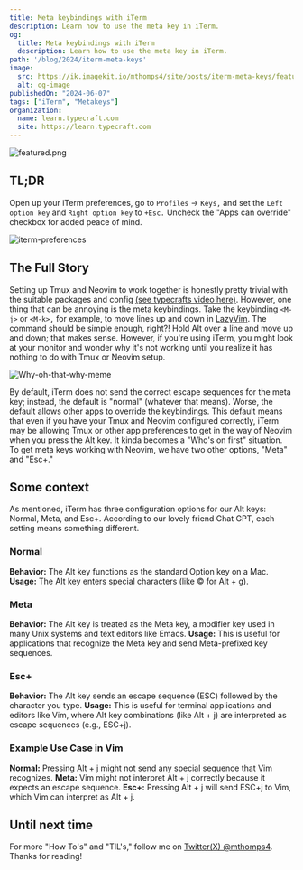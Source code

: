 ```yaml
---
title: Meta keybindings with iTerm
description: Learn how to use the meta key in iTerm.
og:
  title: Meta keybindings with iTerm
  description: Learn how to use the meta key in iTerm.
path: '/blog/2024/iterm-meta-keys'
image:
  src: https://ik.imagekit.io/mthomps4/site/posts/iterm-meta-keys/featured-alt.jpg?updatedAt=1725496340309
  alt: og-image
publishedOn: "2024-06-07"
tags: ["iTerm", "Metakeys"]
organization:
  name: learn.typecraft.com
  site: https://learn.typecraft.com
---
```


<img src="https://ik.imagekit.io/mthomps4/site/posts/iterm-meta-keys/featured-alt.jpg?updatedAt=1725496340309" alt="featured.png" class="featured-image">

## TL;DR

Open up your iTerm preferences, go to `Profiles` -> `Keys,` and set the `Left option key` and `Right option key` to `+Esc.` Uncheck the "Apps can override" checkbox for added peace of mind.

![iterm-preferences](https://ik.imagekit.io/mthomps4/site/posts/iterm-meta-keys/iterm-profile-keys.png)

## The Full Story

Setting up Tmux and Neovim to work together is honestly pretty trivial with the suitable packages and config [(see typecrafts video here)](https://youtu.be/_YaI2vDbk0o?si=cH00Rvh-pDwcYZnY). However, one thing that can be annoying is the meta keybindings. Take the keybinding `<M-j>` or `<M-k>,` for example, to move lines up and down in [LazyVim](http://www.lazyvim.org). The command should be simple enough, right?! Hold Alt over a line and move up and down; that makes sense. However, if you're using iTerm, you might look at your monitor and wonder why it's not working until you realize it has nothing to do with Tmux or Neovim setup.

![Why-oh-that-why-meme](https://ik.imagekit.io/mthomps4/site/posts/iterm-meta-keys/why-meme.png)

By default, iTerm does not send the correct escape sequences for the meta key; instead, the default is "normal" (whatever that means). Worse, the default allows other apps to override the keybindings. This default means that even if you have your Tmux and Neovim configured correctly, iTerm may be allowing Tmux or other app preferences to get in the way of Neovim when you press the Alt key. It kinda becomes a "Who's on first" situation. To get meta keys working with Neovim, we have two other options, "Meta" and  "Esc+."

## Some context

As mentioned, iTerm has three configuration options for our Alt keys: Normal, Meta, and Esc+. According to our lovely friend Chat GPT, each setting means something different.

### Normal

**Behavior:** The Alt key functions as the standard Option key on a Mac.
**Usage:** The Alt key enters special characters (like © for Alt + g).

### Meta

**Behavior:** The Alt key is treated as the Meta key, a modifier key used in many Unix systems and text editors like Emacs.
**Usage:** This is useful for applications that recognize the Meta key and send Meta-prefixed key sequences.

### Esc+

**Behavior:** The Alt key sends an escape sequence (ESC) followed by the character you type.
**Usage:** This is useful for terminal applications and editors like Vim, where Alt key combinations (like Alt + j) are interpreted as escape sequences (e.g., ESC+j).

### Example Use Case in Vim

**Normal:**  Pressing Alt + j might not send any special sequence that Vim recognizes.
**Meta:** Vim might not interpret Alt + j correctly because it expects an escape sequence.
**Esc+:** Pressing Alt + j will send ESC+j to Vim, which Vim can interpret as Alt + j.

## Until next time

For more "How To's" and "TIL's," follow me on [Twitter(X) @mthomps4](https://twitter.com/mthomps4).
Thanks for reading!
